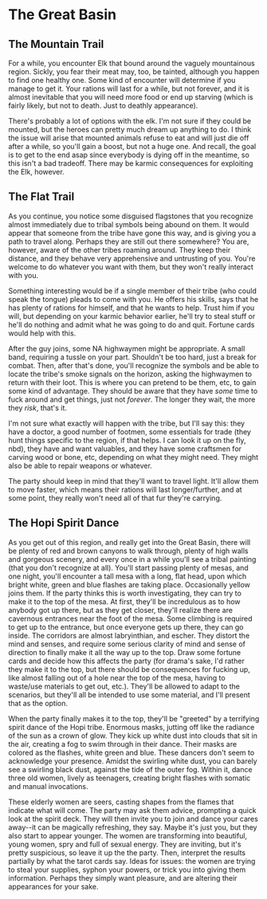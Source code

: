 The Great Basin
===============

## The Mountain Trail ##

For a while, you encounter Elk that bound around the vaguely mountainous
region. Sickly, you fear their meat may, too, be tainted, although you happen
to find one healthy one. Some kind of encounter will determine if you manage to
get it. Your rations will last for a while, but not forever, and it is almost
inevitable that you will need more food or end up starving (which is fairly
likely, but not to death. Just to deathly appearance).

There's probably a lot of options with the elk. I'm not sure if they could be
mounted, but the heroes can pretty much dream up anything to do. I think the
issue will arise that mounted animals refuse to eat and will just die off after
a while, so you'll gain a boost, but not a huge one. And recall, the goal is to
get to the end asap since everybody is dying off in the meantime, so this isn't
a bad tradeoff. There may be karmic consequences for exploiting the Elk,
however.

## The Flat Trail ##

As you continue, you notice some disguised flagstones that you recognize almost
immediately due to tribal symbols being abound on them. It would appear that
someone from the tribe have gone this way, and is giving you a path to travel
along. Perhaps they are still out there somewhere? You are, however, aware of
the other tribes roaming around. They keep their distance, and they behave very
apprehensive and untrusting of you. You're welcome to do whatever you want with
them, but they won't really interact with you.

Something interesting would be if a single member of their tribe (who could
speak the tongue) pleads to come with you. He offers his skills, says that he
has plenty of rations for himself, and that he wants to help. Trust him if you
will, but depending on your karmic behavior earlier, he'll try to steal stuff
or he'll do nothing and admit what he was going to do and quit. Fortune cards
would help with this.

After the guy joins, some NA highwaymen might be appropriate. A small band,
requiring a tussle on your part. Shouldn't be too hard, just a break for
combat. Then, after that's done, you'll recognize the symbols and be able to
locate the tribe's smoke signals on the horizon, asking the highwaymen to
return with their loot. This is where you can pretend to be them, etc, to gain
some kind of advantage. They should be aware that they have _some_ time to fuck
around and get things, just not _forever_. The longer they wait, the more they
_risk_, that's it.

I'm not sure what exactly will happen with the tribe, but I'll say this: they
have a doctor, a good number of footmen, some essentials for trade (they hunt
things specific to the region, if that helps. I can look it up on the fly,
nbd), they have and want valuables, and they have some craftsmen for carving
wood or bone, etc, depending on what they might need. They might also be able
to repair weapons or whatever.

The party should keep in mind that they'll want to travel light. It'll allow
them to move faster, which means their rations will last longer/further, and at
some point, they really won't need all of that fur they're carrying.

## The Hopi Spirit Dance ##

As you get out of this region, and really get into the Great Basin, there will
be plenty of red and brown canyons to walk through, plenty of high walls and
gorgeous scenery, and every once in a while you'll see a tribal painting (that
you don't recognize at all). You'll start passing plenty of mesas, and one
night, you'll encounter a tall mesa with a long, flat head, upon which bright
white, green and blue flashes are taking place. Occasionally yellow joins them.
If the party thinks this is worth investigating, they can try to make it to the
top of the mesa. At first, they'll be incredulous as to how anybody got up
there, but as they get closer, they'll realize there are cavernous entrances
near the foot of the mesa. Some climbing is required to get up to the entrance,
but once everyone gets up there, they can go inside. The corridors are almost
labryinthian, and escher. They distort the mind and senses, and require some
serious clarity of mind and sense of direction to finally make it all the way
up to the top. Draw some fortune cards and decide how this affects the party
(for drama's sake, I'd rather they make it to the top, but there should be
consequences for fucking up, like almost falling out of a hole near the top of
the mesa, having to waste/use materials to get out, etc.). They'll be allowed
to adapt to the scenarios, but they'll all be intended to use some material,
and I'll present that as the option.

When the party finally makes it to the top, they'll be "greeted" by a
terrifying spirit dance of the Hopi tribe. Enormous masks, jutting off like the
radiance of the sun as a crown of glow. They kick up white dust into clouds
that sit in the air, creating a fog to swim through in their dance. Their masks
are colored as the flashes, white green and blue. These dancers don't seem to
acknowledge your presence. Amidst the swirling white dust, you can barely see a
swirling black dust, against the tide of the outer fog. Within it, dance three
old women, lively as teenagers, creating bright flashes with somatic and manual
invocations.

These elderly women are seers, casting shapes from the flames that indicate
what will come. The party may ask them advice, prompting a quick look at the
spirit deck. They will then invite you to join and dance your cares away--it
can be magically refreshing, they say. Maybe it's just you, but they also start
to appear younger. The women are transforming into beautiful, young women, spry
and full of sexual energy. They are inviting, but it's pretty suspicious, so
leave it up the the party. Then, interpret the results partially by what the
tarot cards say. Ideas for issues: the women are trying to steal your supplies,
syphon your powers, or trick you into giving them information. Perhaps they
simply want pleasure, and are altering their appearances for your sake.
